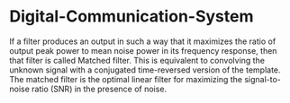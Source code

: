 # Digital-Communication-System
If a filter produces an output in such a way that it maximizes the ratio of output peak power to mean noise power in its frequency response, then that filter is called Matched filter. This is equivalent to convolving the unknown signal with a conjugated time-reversed version of the template. The matched filter is the optimal linear filter for maximizing the signal-to-noise ratio (SNR) in the presence of noise.

